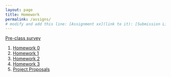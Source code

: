```yaml
---
layout: page
title: Homework
permalink: /assigns/
# modify and add this line: [Assignment xx](link to it): [Submission Link](link)
---
```

[Pre-class survey](https://docs.google.com/forms/d/e/1FAIpQLScO4dfa7wei1x2vP9cMQcUm6EpaHUsm4f3V-p-GzzrQgEBzhg/viewform?usp=sf_link)

1. [Homework 0](/homework/hw0.md)
2. [Homework 1](/homework/hw1.md)
3. [Homework 2](/homework/hw2.md)
4. [Homework 3](/homework/hw3.md)
6. [Project Proposals](/homework/projectproposal.md)


<!--
5. [Homework 4](/homework/hw4.md) 
7. [Homework 5](/homework/hw5.md)
-->
